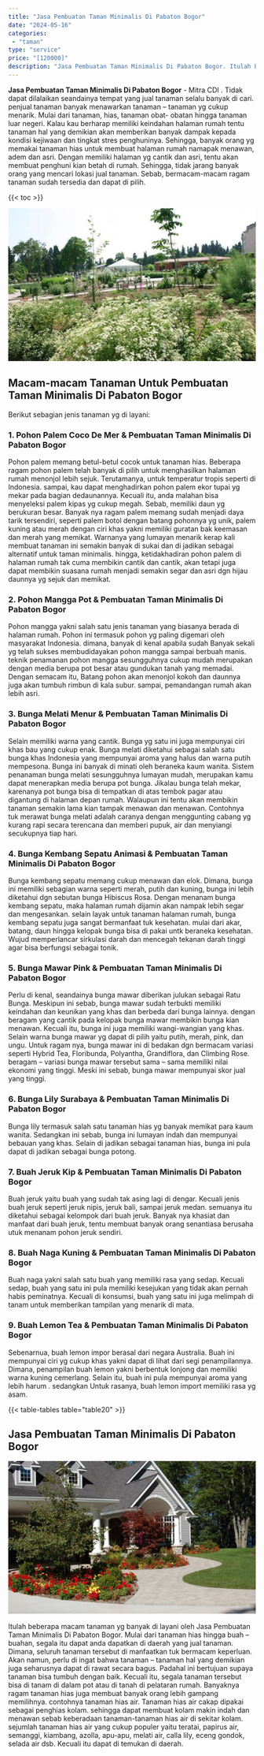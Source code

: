```yaml
---
title: "Jasa Pembuatan Taman Minimalis Di Pabaton Bogor"
date: "2024-05-16"
categories:
 - "taman"
type: "service"
price: "[120000]"
description: "Jasa Pembuatan Taman Minimalis Di Pabaton Bogor. Itulah beberapa macam tanaman yg banyak di layani oleh Jasa Pembuatan Taman Minimalis Di Pabaton Bogor. Mulai..."
---
```


**Jasa Pembuatan Taman Minimalis Di Pabaton Bogor** - Mitra CDI . Tidak dapat dilalaikan seandainya tempat yang jual tanaman selalu banyak di cari. penjual tanaman banyak menawarkan tanaman – tanaman yg cukup menarik. Mulai dari tanaman, hias, tanaman obat- obatan hingga tanaman luar negeri. Kalau kau berharap memiliki keindahan halaman rumah tentu tanaman hal yang demikian akan memberikan banyak dampak kepada kondisi kejiwaan dan tingkat stres penghuninya. Sehingga, banyak orang yg memakai tanaman hias untuk membuat halaman rumah namapak menawan, adem dan asri. Dengan memiliki halaman yg cantik dan asri, tentu akan membuat penghuni kian betah di rumah. Sehingga, tidak jarang banyak orang yang mencari lokasi jual tanaman. Sebab, bermacam-macam ragam tanaman sudah tersedia dan dapat di pilih.

{{< toc >}}

![Jasa Pembuatan Taman Minimalis Di Pabaton Bogor](/images/taman/taman650x400-30.jpg)

## Macam-macam Tanaman Untuk Pembuatan Taman Minimalis Di Pabaton Bogor

Berikut sebagian jenis tanaman yg di layani:

### 1\. Pohon Palem Coco De Mer & Pembuatan Taman Minimalis Di Pabaton Bogor

Pohon palem memang betul-betul cocok untuk tanaman hias. Beberapa ragam pohon palem telah banyak di pilih untuk menghasilkan halaman rumah menonjol lebih sejuk. Terutamanya, untuk temperatur tropis seperti di Indonesia. sampai, kau dapat menghadirkan pohon palem ekor tupai yg mekar pada bagian dedaunannya. Kecuali itu, anda malahan bisa menyeleksi palem kipas yg cukup megah. Sebab, memiliki daun yg berukuran besar. Banyak nya ragam palem memang sudah menjadi daya tarik tersendiri, seperti palem botol dengan batang pohonnya yg unik, palem kuning atau merah dengan ciri khas yakni memiliki guratan bak keemasan dan merah yang memikat. Warnanya yang lumayan menarik kerap kali membuat tanaman ini semakin banyak di sukai dan di jadikan sebagai alternatif untuk taman minimalis. hingga, ketidakhadiran pohon palem di halaman rumah tak cuma membikin cantik dan cantik, akan tetapi juga dapat membikin suasana rumah menjadi semakin segar dan asri dgn hijau daunnya yg sejuk dan memikat.

### 2\. Pohon Mangga Pot & Pembuatan Taman Minimalis Di Pabaton Bogor

Pohon mangga yakni salah satu jenis tanaman yang biasanya berada di halaman rumah. Pohon ini termasuk pohon yg paling digemari oleh masyarakat Indonesia. dimana, banyak di kenal apabila sudah Banyak sekali yg telah sukses membudidayakan pohon mangga sampai berbuah manis. teknik penamanan pohon mangga sesungguhnya cukup mudah merupakan dengan media berupa pot besar atau gundukan tanah yang memadai. Dengan semacam itu, Batang pohon akan menonjol kokoh dan daunnya juga akan tumbuh rimbun di kala subur. sampai, pemandangan rumah akan lebih asri.

### 3\. Bunga Melati Menur & Pembuatan Taman Minimalis Di Pabaton Bogor

Selain memiliki warna yang cantik. Bunga yg satu ini juga mempunyai ciri khas bau yang cukup enak. Bunga melati diketahui sebagai salah satu bunga khas Indonesia yang mempunyai aroma yang halus dan warna putih mempesona. Bunga ini banyak di minati oleh beraneka kaum wanita. Sistem penanaman bunga melati sesungguhnya lumayan mudah, merupakan kamu dapat menerapkan media berupa pot bunga. Jikalau bunga telah mekar, karenanya pot bunga bisa di tempatkan di atas tembok pagar atau digantung di halaman depan rumah. Walaupun ini tentu akan membikin tanaman semakin lama kian tampak menawan dan menawan. Contohnya tuk merawat bunga melati adalah caranya dengan menggunting cabang yg kurang rapi secara terencana dan memberi pupuk, air dan menyiangi secukupnya tiap hari.

### 4\. Bunga Kembang Sepatu Animasi & Pembuatan Taman Minimalis Di Pabaton Bogor

Bunga kembang sepatu memang cukup menawan dan elok. Dimana, bunga ini memiliki sebagian warna seperti merah, putih dan kuning, bunga ini lebih diketahui dgn sebutan bunga Hibiscus Rosa. Dengan menanam bunga kembang sepatu, maka halaman rumah dijamin akan nampak lebih segar dan mengesankan. selain layak untuk tanaman halaman rumah, bunga kembang sepatu juga sangat bermanfaat tuk kesehatan. mulai dari akar, batang, daun hingga kelopak bunga bisa di pakai untk beraneka kesehatan. Wujud memperlancar sirkulasi darah dan mencegah tekanan darah tinggi agar bisa berfungsi sebagai tonik.

### 5\. Bunga Mawar Pink & Pembuatan Taman Minimalis Di Pabaton Bogor

Perlu di kenal, seandainya bunga mawar diberikan julukan sebagai Ratu Bunga. Meskipun ini sebab, bunga mawar sudah terbukti memiliki keindahan dan keunikan yang khas dan berbeda dari bunga lainnya. dengan beragam yang cantik pada kelopak bunga mawar membikin bunga kian menawan. Kecuali itu, bunga ini juga memiliki wangi-wangian yang khas. Selain warna bunga mawar yg dapat di pilih yaitu putih, merah, pink, dan ungu. Untuk ragam nya, bunga mawar ini di bedakan dgn bermacam variasi seperti Hybrid Tea, Floribunda, Polyantha, Grandiflora, dan Climbing Rose. beragam – variasi bunga mawar tersebut sama – sama memiliki nilai ekonomi yang tinggi. Meski ini sebab, bunga mawar mempunyai skor jual yang tinggi.

### 6\. Bunga Lily Surabaya & Pembuatan Taman Minimalis Di Pabaton Bogor

Bunga lily termasuk salah satu tanaman hias yg banyak memikat para kaum wanita. Sedangkan ini sebab, bunga ini lumayan indah dan mempunyai bebauan yang khas. Selain di jadikan sebagai tanaman hias, bunga ini pula dapat di jadikan sebagai bunga potong.

### 7\. Buah Jeruk Kip & Pembuatan Taman Minimalis Di Pabaton Bogor

Buah jeruk yaitu buah yang sudah tak asing lagi di dengar. Kecuali jenis buah jeruk seperti jeruk nipis, jeruk bali, sampai jeruk medan. semuanya itu diketahui sebagai kelompok dari buah jeruk. Banyak nya khasiat dan manfaat dari buah jeruk, tentu membuat banyak orang senantiasa berusaha utuk menanam pohon jeruk sendiri.

### 8\. Buah Naga Kuning & Pembuatan Taman Minimalis Di Pabaton Bogor

Buah naga yakni salah satu buah yang memiliki rasa yang sedap. Kecuali sedap, buah yang satu ini pula memiliki kesejukan yang tidak akan pernah habis peminatnya. Kecuali di konsumsi, buah yang satu ini juga melimpah di tanam untuk memberikan tampilan yang menarik di mata.

### 9\. Buah Lemon Tea & Pembuatan Taman Minimalis Di Pabaton Bogor

Sebenarnua, buah lemon impor berasal dari negara Australia. Buah ini mempunyai ciri yg cukup khas yakni dapat di lihat dari segi penampilannya. Dimana, penampilan buah lemon yakni berbentuk lonjong dan memiliki warna kuning cemerlang. Selain itu, buah ini pula mempunyai aroma yang lebih harum . sedangkan Untuk rasanya, buah lemon import memiliki rasa yg asam.

{{< table-tables table="table20" >}}

## Jasa Pembuatan Taman Minimalis Di Pabaton Bogor

![Jasa Pembuatan Taman Minimalis Di Pabaton Bogor](/images/taman/taman650x400-18.jpg)

Itulah beberapa macam tanaman yg banyak di layani oleh Jasa Pembuatan Taman Minimalis Di Pabaton Bogor. Mulai dari tanaman hias hingga buah – buahan, segala itu dapat anda dapatkan di daerah yang jual tanaman. Dimana, seluruh tanaman tersebut di manfaatkan tuk bermacam keperluan. Akan namun, perlu di ingat bahwa tanaman – tanaman hal yang demikian juga seharusnya dapat di rawat secara bagus. Padahal ini bertujuan supaya tanaman bisa tumbuh dengan baik. Kecuali itu, segala tanaman tersebut bisa di tanam di dalam pot atau di tanah di pelataran rumah. Banyaknya ragam tanaman hias juga membuat banyak orang lebih gampang memilihnya. contohnya tanaman hias air. Tanaman hias air cakap dipakai sebagai penghias kolam. sehingga dapat membuat kolam makin indah dan menawan sebab keberadaan tanaman-tanaman hias air di sekitar kolam. sejumlah tanaman hias air yang cukup populer yaitu teratai, papirus air, semanggi, kiambang, azolla, apu-apu, melati air, calla lily, eceng gondok, selada air dsb. Kecuali itu dapat di temukan di daerah.
